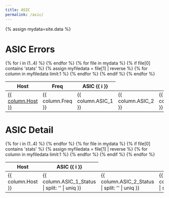 ```yaml
---
title: ASIC
permalink: /asic/
---
```


{% assign mydata=site.data %}

# ASIC Errors

<table>
    <thead>
        <th>Host</th>
        <th>Freq</th>
        {% for i in (1..4) %}
            <th>ASIC {{ i }}</th>
        {% endfor %}
    </thead>
    {% for file in mydata %}
        {% if file[0] contains 'stats'  %}
            {% assign myfiledata = file[1] | reverse %}
            {% for column in myfiledata limit:1 %}
            <tbody>
                <tr>
                    <td><a href="{{ site.baseurl }}/hist/{{ column.Host }}asic">{{ column.Host }}</a></td>
                    <td>{{ column.Freq }}</td>
                    <td>{{ column.ASIC_1 }}</td>
                    <td>{{ column.ASIC_2 }}</td>
                    <td>{{ column.ASIC_3 }}</td>
                    <td>{{ column.ASIC_4 }}</td>    
                </tr> 
            </tbody>
            {% endfor %}
        {% endif %}
    {% endfor %}
</table>

# ASIC Detail

<table>
    <thead>
        <th>Host</th>
        {% for i in (1..4) %}
            <th>ASIC {{ i }}</th>
        {% endfor %}
    </thead>
    {% for file in mydata %}
        {% if file[0] contains 'stats'  %}
            {% assign myfiledata = file[1] | reverse %}
            {% for column in myfiledata limit:1 %}
            <tbody>
                <tr>
                    <td>{{ column.Host }}</td>
                    <td>{{ column.ASIC_1_Status | split: '' | uniq }}</td>
                    <td>{{ column.ASIC_2_Status | split: '' | uniq }}</td>
                    <td>{{ column.ASIC_3_Status | split: '' | uniq }}</td>
                    <td>{{ column.ASIC_4_Status | split: '' | uniq }}</td>    
                </tr> 
            </tbody>
            {% endfor %}
        {% endif %}
    {% endfor %}
</table>
